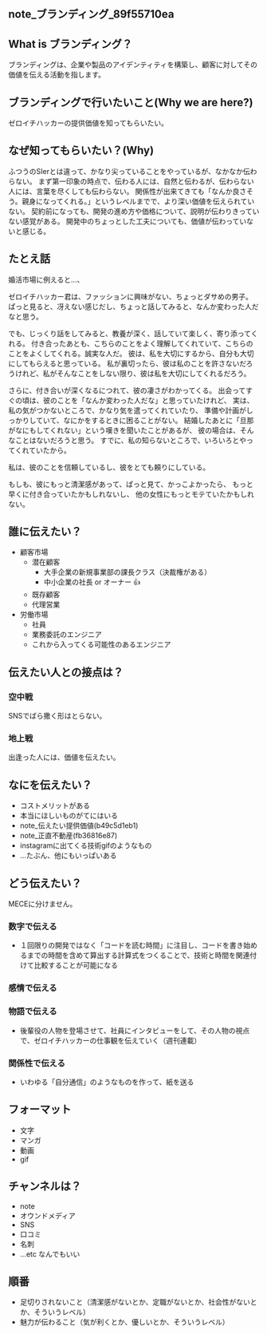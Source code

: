 note_ブランディング_89f55710ea
---

## What is ブランディング？
ブランディングは、企業や製品のアイデンティティを構築し、顧客に対してその価値を伝える活動を指します。

## ブランディングで行いたいこと(Why we are here?)
ゼロイチハッカーの提供価値を知ってもらいたい。

## なぜ知ってもらいたい？(Why)
ふつうのSIerとは違って、かなり尖っていることをやっているが、なかなか伝わらない。
まず第一印象の時点で、伝わる人には、自然と伝わるが、伝わらない人には、言葉を尽くしても伝わらない。
関係性が出来てきても「なんか良さそう。親身になってくれる。」というレベルまでで、より深い価値を伝えられていない。
契約前になっても、開発の進め方や価格について、説明が伝わりきっていない感覚がある。
開発中のちょっとした工夫についても、価値が伝わっていないと感じる。

## たとえ話
婚活市場に例えると...、

ゼロイチハッカー君は、ファッションに興味がない、ちょっとダサめの男子。
ぱっと見ると、冴えない感じだし、ちょっと話してみると、なんか変わった人だなと思う。

でも、じっくり話をしてみると、教養が深く、話していて楽しく、寄り添ってくれる。
付き合ったあとも、こちらのことをよく理解してくれていて、こちらのことをよくしてくれる。誠実な人だ。
彼は、私を大切にするから、自分も大切にしてもらえると思っている。
私が裏切ったら、彼は私のことを許さないだろうけれど、私がそんなことをしない限り、彼は私を大切にしてくれるだろう。

さらに、付き合いが深くなるにつれて、彼の凄さがわかってくる。
出会ってすぐの頃は、彼のことを「なんか変わった人だな」と思っていたけれど、
実は、私の気がつかないところで、かなり気を遣ってくれていたり、
準備や計画がしっかりしていて、なにかをするときに困ることがない。
結婚したあとに「旦那がなにもしてくれない」という嘆きを聞いたことがあるが、
彼の場合は、そんなことはないだろうと思う。
すでに、私の知らないところで、いろいろとやってくれていたから。

私は、彼のことを信頼しているし、彼をとても頼りにしている。

もしも、彼にもっと清潔感があって、ぱっと見て、かっこよかったら、
もっと早くに付き合っていたかもしれないし、
他の女性にもっとモテていたかもしれない。

## 誰に伝えたい？
- 顧客市場
  - 潜在顧客
    - 大手企業の新規事業部の課長クラス（決裁権がある）
    - 中小企業の社長 or オーナー 👍
  - 既存顧客
  - 代理営業
- 労働市場
  - 社員
  - 業務委託のエンジニア
  - これから入ってくる可能性のあるエンジニア

## 伝えたい人との接点は？
### 空中戦
SNSでばら撒く形はとらない。

### 地上戦
出逢った人には、価値を伝えたい。

## なにを伝えたい？
- コストメリットがある
- 本当にほしいものがてにはいる
- note_伝えたい提供価値(b49c5d1eb1)
- note_正直不動産(fb36816e87)
- instagramに出てくる技術gifのようなもの
- ...たぶん、他にもいっぱいある

## どう伝えたい？
MECEに分けません。
### 数字で伝える
- １回限りの開発ではなく「コードを読む時間」に注目し、コードを書き始めるまでの時間を含めて算出する計算式をつくることで、技術と時間を関連付けて比較することが可能になる
### 感情で伝える
### 物語で伝える
- 後輩役の人物を登場させて、社員にインタビューをして、その人物の視点で、ゼロイチハッカーの仕事観を伝えていく（週刊連載）
### 関係性で伝える
- いわゆる「自分通信」のようなものを作って、紙を送る

## フォーマット
- 文字
- マンガ
- 動画
- gif


## チャンネルは？
- note
- オウンドメディア
- SNS
- 口コミ
- 名刺
- ...etc
なんでもいい

## 順番
- 足切りされないこと（清潔感がないとか、定職がないとか、社会性がないとか、そういうレベル）
- 魅力が伝わること（気が利くとか、優しいとか、そういうレベル）
